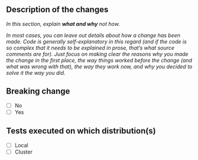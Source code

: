 ## Description of the changes

_In this section, explain **what and why** not how._

_In most cases, you can leave out details about how a change has been made. Code is generally self-explanatory in this regard (and if the code is so complex that it needs to be explained in prose, that’s what source comments are for). Just focus on making clear the reasons why you made the change in the first place, the way things worked before the change (and what was wrong with that), the way they work now, and why you decided to solve it the way you did._

## Breaking change

* [ ] No
* [ ] Yes

## Tests executed on which distribution(s)

* [ ] Local
* [ ] Cluster
